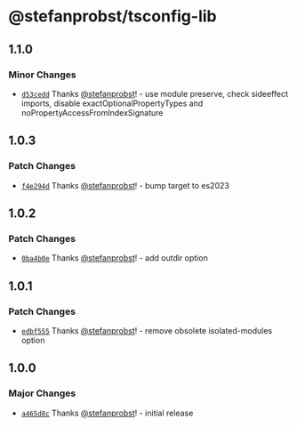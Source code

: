 # @stefanprobst/tsconfig-lib

## 1.1.0

### Minor Changes

- [`d53cedd`](https://github.com/stefanprobst/tsconfig/commit/d53cedd7780d8fb2781e73b78dbc8633d88191cd)
  Thanks [@stefanprobst](https://github.com/stefanprobst)! - use module preserve, check sideeffect
  imports, disable exactOptionalPropertyTypes and noPropertyAccessFromIndexSignature

## 1.0.3

### Patch Changes

- [`f4e294d`](https://github.com/stefanprobst/tsconfig/commit/f4e294d616ae1c0c8906002090d1151e3280a442)
  Thanks [@stefanprobst](https://github.com/stefanprobst)! - bump target to es2023

## 1.0.2

### Patch Changes

- [`0ba4b0e`](https://github.com/stefanprobst/tsconfig/commit/0ba4b0e3e5b3b662b457e24eaac9e96f9e9a8c50)
  Thanks [@stefanprobst](https://github.com/stefanprobst)! - add outdir option

## 1.0.1

### Patch Changes

- [`edbf555`](https://github.com/stefanprobst/tsconfig/commit/edbf555be3c32217c0553e76618eb4c779b57c4c)
  Thanks [@stefanprobst](https://github.com/stefanprobst)! - remove obsolete isolated-modules option

## 1.0.0

### Major Changes

- [`a465d8c`](https://github.com/stefanprobst/tsconfig/commit/a465d8c9d1f68cc87167defd9c8087fe01651c97)
  Thanks [@stefanprobst](https://github.com/stefanprobst)! - initial release
